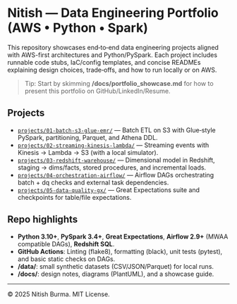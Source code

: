# Nitish — Data Engineering Portfolio (AWS • Python • Spark)

This repository showcases end‑to‑end data engineering projects aligned with AWS-first architectures and Python/PySpark.
Each project includes runnable code stubs, IaC/config templates, and concise READMEs explaining design choices,
trade‑offs, and how to run locally or on AWS.

> Tip: Start by skimming **/docs/portfolio_showcase.md** for how to present this portfolio on GitHub/LinkedIn/Resume.

## Projects
- [`projects/01-batch-s3-glue-emr/`](projects/01-batch-s3-glue-emr) — Batch ETL on S3 with Glue‑style PySpark, partitioning, Parquet, and Athena DDL.
- [`projects/02-streaming-kinesis-lambda/`](projects/02-streaming-kinesis-lambda) — Streaming events with Kinesis → Lambda → S3 (with a local simulator).
- [`projects/03-redshift-warehouse/`](projects/03-redshift-warehouse) — Dimensional model in Redshift, staging → dims/facts, stored procedures, and incremental loads.
- [`projects/04-orchestration-airflow/`](projects/04-orchestration-airflow) — Airflow DAGs orchestrating batch + dq checks and external task dependencies.
- [`projects/05-data-quality-gx/`](projects/05-data-quality-gx) — Great Expectations suite and checkpoints for table/file expectations.

## Repo highlights
- **Python 3.10+**, **PySpark 3.4+**, **Great Expectations**, **Airflow 2.9+** (MWAA compatible DAGs), **Redshift SQL**.
- **GitHub Actions**: Linting (flake8), formatting (black), unit tests (pytest), and basic static checks on DAGs.
- **/data/**: small synthetic datasets (CSV/JSON/Parquet) for local runs.
- **/docs/**: design notes, diagrams (PlantUML), and a showcase guide.

---

© 2025 Nitish Burma. MIT License.
